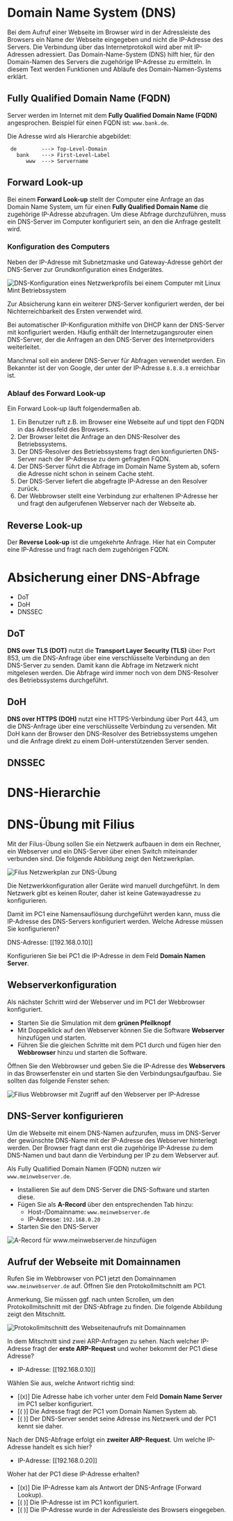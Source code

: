 <!--
author:   Günter Dannoritzer
email:    g.dannoritzer@wvs-ffm.de
version:  0.4.1
date:     29.05.2024
language: de
narrator: Deutsch Female

comment:  Domain Name System (DNS)

icon:    https://raw.githubusercontent.com/dsp77/wvs-liascript/0938e2e0ce751e270e3e36b8ecfeb09044a41aa0/wvs-logo.png
logo:     02_img/logo-dns.png

tags:     LiaScript, DNS, FQDN

link:     https://cdn.jsdelivr.net/chartist.js/latest/chartist.min.css

script:   https://cdn.jsdelivr.net/chartist.js/latest/chartist.min.js

attribute: Lizenz: [CC BY-SA](https://creativecommons.org/licenses/by-sa/4.0/)
-->

# Domain Name System (DNS)

Bei dem Aufruf einer Webseite im Browser wird in der Adressleiste des Browsers ein Name der Webseite eingegeben und nicht die IP-Adresse des Servers. Die Verbindung über das Internetprotokoll wird aber mit IP-Adressen adressiert. Das Domain-Name-System (DNS) hilft hier, für den Domain-Namen des Servers die zugehörige IP-Adresse zu ermitteln. In diesem Text werden Funktionen und Abläufe des Domain-Namen-Systems erklärt.

## Fully Qualified Domain Name (FQDN)

Server werden im Internet mit dem **Fully Qualified Domain Name (FQDN)** angesprochen. Beispiel für einen FQDN ist: `www.bank.de`.

Die Adresse wird als Hierarchie abgebildet:

````
 de        ---> Top-Level-Domain
   bank    ---> First-Level-Label
      www  ---> Servername
````

## Forward Look-up

Bei einem **Forward Look-up** stellt der Computer eine Anfrage an das Domain Name System, um für einen **Fully Qualified Domain Name** die zugehörige IP-Adresse abzufragen. Um diese Abfrage durchzuführen, muss ein DNS-Server im Computer konfiguriert sein, an den die Anfrage gestellt wird.

### Konfiguration des Computers

Neben der IP-Adresse mit Subnetzmaske und Gateway-Adresse gehört der DNS-Server zur Grundkonfiguration eines Endgerätes.

![DNS-Konfiguration eines Netzwerkprofils bei einem Computer mit Linux Mint Betriebssystem](02_img/lf03_dns_computer_konfiguration.png)

Zur Absicherung kann ein weiterer DNS-Server konfiguriert werden, der bei Nichterreichbarkeit des Ersten verwendet wird.

Bei automatischer IP-Konfiguration mithilfe von DHCP kann der DNS-Server mit konfiguriert werden. Häufig enthält der Internetzugangsrouter einen DNS-Server, der die Anfragen an den DNS-Server des Internetproviders weiterleitet.

Manchmal soll ein anderer DNS-Server für Abfragen verwendet werden. Ein Bekannter ist der von Google, der unter der IP-Adresse `8.8.8.8` erreichbar ist.


### Ablauf des Forward Look-up

Ein Forward Look-up läuft folgendermaßen ab.

 1. Ein Benutzer ruft z.B. im Browser eine Webseite auf und tippt den FQDN in das Adressfeld des Browsers.
 2. Der Browser leitet die Anfrage an den DNS-Resolver des Betriebssystems.
 3. Der DNS-Resolver des Betriebssystems fragt den konfigurierten DNS-Server nach der IP-Adresse zu dem gefragten FQDN.
 4. Der DNS-Server führt die Abfrage im Domain Name System ab, sofern die Adresse nicht schon in seinem Cache steht.
 5. Der DNS-Server liefert die abgefragte IP-Adresse an den Resolver zurück.
 6. Der Webbrowser stellt eine Verbindung zur erhaltenen IP-Adresse her und fragt den aufgerufenen Webserver nach der Webseite ab.


## Reverse Look-up

Der **Reverse Look-up** ist die umgekehrte Anfrage. Hier hat ein Computer eine IP-Adresse und fragt nach dem zugehörigen FQDN.

# Absicherung einer DNS-Abfrage

 * DoT
 * DoH
 * DNSSEC

## DoT

**DNS over TLS (DOT)** nutzt die **Transport Layer Security (TLS)** über Port 853, um die DNS-Anfrage über eine verschlüsselte Verbindung an den DNS-Server zu senden. Damit kann die Abfrage im Netzwerk nicht mitgelesen werden. Die Abfrage wird immer noch von dem DNS-Resolver des Betriebssystems durchgeführt.

## DoH

**DNS over HTTPS (DOH)** nutzt eine HTTPS-Verbindung über Port 443, um die DNS-Anfrage über eine verschlüsselte Verbindung zu versenden. Mit DoH kann der Browser den DNS-Resolver des Betriebssystems umgehen und die Anfrage direkt zu einem DoH-unterstützenden Server senden.

## DNSSEC



# DNS-Hierarchie

# DNS-Übung mit Filius

Mit der Filus-Übung sollen Sie ein Netzwerk aufbauen in dem ein Rechner, ein Webserver und ein DNS-Server über einen Switch miteinander verbunden sind. Die folgende Abbildung zeigt den Netzwerkplan.

![Filus Netzwerkplan zur DNS-Übung](02_img/lf03_dns_filius.png)

Die Netzwerkkonfiguration aller Geräte wird manuell durchgeführt. In dem Netzwerk gibt es keinen Router, daher ist keine Gatewayadresse zu konfigurieren.

Damit im PC1 eine Namensauflösung durchgeführt werden kann, muss die IP-Adresse des DNS-Servers konfiguriert werden. Welche Adresse müssen Sie konfigurieren?

DNS-Adresse: [[192.168.0.10]]

Konfigurieren Sie bei PC1 die IP-Adresse in dem Feld **Domain Namen Server**.

## Webserverkonfiguration

Als nächster Schritt wird der Webserver und im PC1 der Webbrowser konfiguriert.

  * Starten Sie die Simulation mit dem **grünen Pfeilknopf**
  * Mit Doppelklick auf den Webserver können Sie die Software **Webserver** hinzufügen und starten.
  * Führen Sie die gleichen Schritte mit dem PC1 durch und fügen hier den **Webbrowser** hinzu und starten die Software.

Öffnen Sie den Webbrowser und geben Sie die IP-Adresse des **Webservers** in das Browserfenster ein und starten Sie den Verbindungsaufgaufbau. Sie sollten das folgende Fenster sehen:

![Filius Webbrowser mit Zugriff auf den Webserver per IP-Adresse](02_img/lf03_dns_pc1_webbrowser_ip.png)

## DNS-Server konfigurieren

Um die Webseite mit einem DNS-Namen aufzurufen, muss im DNS-Server der gewünschte DNS-Name mit der IP-Adresse des Webserver hinterlegt werden. Der Browser fragt dann erst die zugehörige IP-Adresse zu dem DNS-Namen und baut dann die Verbindung per IP zu dem Webserver auf.

Als Fully Quallified Domain Namen (FQDN) nutzen wir `www.meinwebserver.de`.

  * Installieren Sie auf dem DNS-Server die DNS-Software und starten diese.
  * Fügen Sie als **A-Record** über den entsprechenden Tab hinzu:
     * Host-/Domainname: `www.meinwebserver.de`
     * IP-Adresse: `192.168.0.20`
  * Starten Sie den DNS-Server

![A-Record für `www.meinwebserver.de` hinzufügen](02_img/lf03_dns_add_a_record.png)

## Aufruf der Webseite mit Domainnamen

Rufen Sie im Webbrowser von PC1 jetzt den Domainnamen `www.meinwebserver.de` auf. Öffnen Sie den Protokollmitschnitt am PC1.

Anmerkung, Sie müssen ggf. nach unten Scrollen, um den Protokollmitschnitt mit der DNS-Abfrage zu finden. Die folgende Abbildung zeigt den Mitschnitt.

![Protokollmitschnitt des Webseitenaufrufs mit Domainnamen](02_img/lf03_dns_forward_lookup_protokollmitschnitt.png)

In dem Mitschnitt sind zwei ARP-Anfragen zu sehen. Nach welcher IP-Adresse fragt der **erste ARP-Request** und woher bekommt der PC1 diese Adresse?

  * IP-Adresse: [[192.168.0.10]]

Wählen Sie aus, welche Antwort richtig sind:

<!-- data-randomize -->
  * [(x)] Die Adresse habe ich vorher unter dem Feld **Domain Name Server** im PC1 selber konfiguriert.
  * [( )] Die Adresse fragt der PC1 vom Domain Namen System ab.
  * [( )] Der DNS-Server sendet seine Adresse ins Netzwerk und der PC1 kennt sie daher.

Nach der DNS-Abfrage erfolgt ein **zweiter ARP-Request**. Um welche IP-Adresse handelt es sich hier?

  * IP-Adresse: [[192.168.0.20]]

Woher hat der PC1 diese IP-Adresse erhalten?

<!-- data-randomize -->
  * [(x)] Die IP-Adresse kam als Antwort der DNS-Anfrage (Forward Lookup).
  * [( )] Die IP-Adresse ist im PC1 konfiguriert.
  * [( )] Die IP-Adresse wurde in der Adressleiste des Browsers eingegeben.

